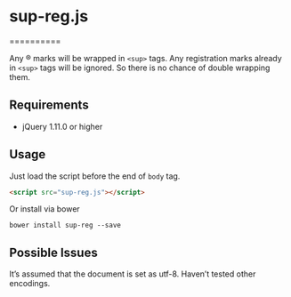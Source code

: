 # sup-reg.js
==========

Any ® marks will be wrapped in ```<sup>``` tags. Any registration marks already in ```<sup>``` tags will be ignored. So there is no chance of double wrapping them.

## Requirements

- jQuery 1.11.0 or higher

## Usage

Just load the script before the end of ```body``` tag.
```html
<script src="sup-reg.js"></script>
```

Or install via bower
```
bower install sup-reg --save
```

## Possible Issues

It’s assumed that the document is set as utf-8. Haven’t tested other encodings.
